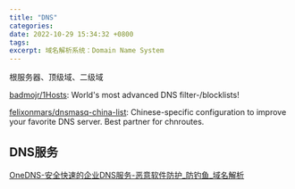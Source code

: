 ```yaml
---
title: "DNS"
categories:
date: 2022-10-29 15:34:32 +0800
tags:
excerpt: 域名解析系统：Domain Name System
---
```


根服务器、顶级域、二级域

[badmojr/1Hosts](https://github.com/badmojr/1Hosts): World's most advanced DNS filter-/blocklists!

[felixonmars/dnsmasq-china-list](https://github.com/felixonmars/dnsmasq-china-list): Chinese-specific configuration to improve your favorite DNS server. Best partner for chnroutes.



## DNS服务

[OneDNS-安全快速的企业DNS服务-恶意软件防护_防钓鱼_域名解析](https://www.onedns.net/)

